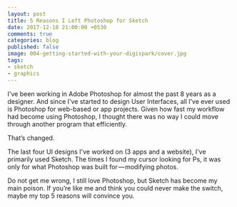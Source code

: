 ```yaml
---
layout: post
title: 5 Reasons I Left Photoshop for Sketch
date: 2017-12-18 21:00:00 +0530
comments: true
categories: blog
published: false
image: 004-getting-started-with-your-digispark/cover.jpg
tags:
- sketch
- graphics
---
```

I've been working in Adobe Photoshop  for almost the past 8 years as a designer. And since I've started to design User Interfaces, all I’ve ever used is Photoshop for web-based or app projects. Given how fast my workflow had become using Photoshop, I thought there was no way I could move through another program that efficiently.

That’s changed.

The last four UI designs I've worked on (3 apps and a website), I've primarily used Sketch. The times I found my cursor looking for Ps, it was only for what Photoshop was built for — modifying photos.

Do not get me wrong, I still love Photoshop, but Sketch has become my main poison. If you’re like me and think you could never make the switch, maybe my top 5 reasons will convince you.